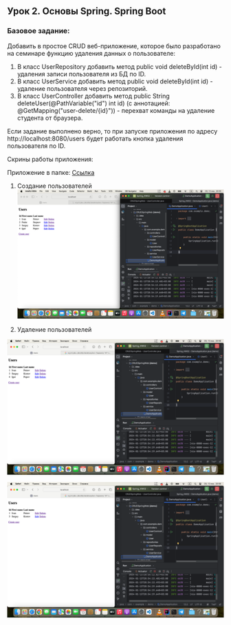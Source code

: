 ## Урок 2. Основы Spring. Spring Boot
### Базовое задание:
Добавить в простое CRUD веб-приложение, которое было разработано на семинаре функцию 
удаления данных о пользователе:
1) В класс UserRepository добавить метод public void deleteById(int id) -
удаления записи пользователя из БД по ID.
2) В класс UserService добавить метод public void deleteById(int id) -
удаление пользователя через репозиторий.
3) В класс UserController добавить метод public String deleteUser(@PathVariable("id") int id)
(с аннотацией: @GetMapping("user-delete/{id}")) - перехват команды на удаление студента от браузера.

Если задание выполнено верно, то при запуске приложения 
по адресу http://localhost:8080/users будет работать кнопка удаления пользователя по ID.

Скрины работы приложения:

Приложение в папке:
[Ссылка](https://github.com/PavelLogeiko/Spring_HW02/tree/main/CRUDSpringWeb)

1) Создание пользователей
![1](https://github.com/PavelLogeiko/Spring_HW02/blob/main/CRUDSpringWeb/images/1.png)

2) Удаление пользователей

![2](https://github.com/PavelLogeiko/Spring_HW02/blob/main/CRUDSpringWeb/images/2.png)

![3](https://github.com/PavelLogeiko/Spring_HW02/blob/main/CRUDSpringWeb/images/3.png)
